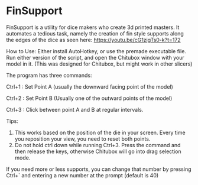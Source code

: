# FinSupport

FinSupport is a utility for dice makers who create 3d printed masters.  It automates a tedious task, namely the creation of fin style supports along the edges of the dice as seen here: https://youtu.be/cG1zigTs0-k?t=172

How to Use:
Either install AutoHotkey, or use the premade executable file.  Run either version of the script, and open the Chitubox window with your model in it. (This was designed for Chitubox, but might work in other slicers)

The program has three commands:

Ctrl+1 : Set Point A (usually the downward facing point of the model)

Ctrl+2 : Set Point B (Usually one of the outward points of the model)

Ctrl+3 : Click between point A and B at regular intervals.

Tips:
1. This works based on the position of the die in your screen.  Every time you reposition your view, you need to reset both points.
2. Do not hold ctrl down while running Ctrl+3.  Press the command and then release the keys, otherwise Chitubox will go into drag selection mode.

If you need more or less supports, you can change that number by pressing Ctrl+` and entering a new number at the prompt (default is 40)
